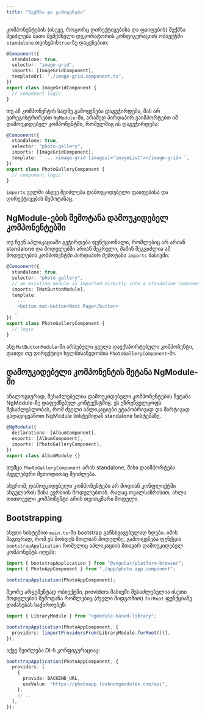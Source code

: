 ```yaml
---
title: "შექმნა და გამოყენება"
---
```


კომპონენტების (ისევე, როგორც დირექტივებისა და ფაიფების) შექმნა შეიძლება მათი შემქმნელი
დეკორატორის კონფიგურაციის ობიექტში `standalone` თვისების`true`-ზე დაყენებით:

```ts
@Component({
  standalone: true,
  selector: "image-grid",
  imports: [ImageGridComponent],
  templateUrl: "./image-grid.component.ts",
})
export class ImageGridComponent {
  // component logic
}
```

თუ ამ კომპონენტის სადმე გამოყენება დაგვჭირდება, მას არ ვარეგისტრირებთ `NgModule`-ში,
არამედ პირდაპირ ვაიმპორტებთ იმ დამოუკიდებელ კომპონენტში, რომელშიც ის დაგვჭირდება:

```ts
@Component({
  standalone: true,
  selector: "photo-gallery",
  imports: [ImageGridComponent],
  template: ` ... <image-grid [images]="imageList"></image-grid> `,
})
export class PhotoGalleryComponent {
  // component logic
}
```

`imports` ველში ასევე შეიძლება დამოუკიდებელი ფაიფებისა და დირექტივების შემოტანაც.

## NgModule-ების შემოტანა დამოუკიდებელ კომპონენტებში

თუ ჩვენ აპლიკაციაში გვჭირდება ფუნქციონალი, რომლებიც არ არიან standalone და
მოდულებში არიან შეკრული, მაშინ შეგვიძლია ამ მოდულების კომპონენტში პირდაპირ
შემოტანა `imports` მასივში:

```ts
@Component({
  standalone: true,
  selector: "photo-gallery",
  // an existing module is imported directly into a standalone component
  imports: [MatButtonModule],
  template: `
    ...
    <button mat-button>Next Page</button>
  `,
})
export class PhotoGalleryComponent {
  // logic
}
```

ასე `MatButtonModule`-ში არსებული ყველა დაექსპორტებული კომპონენტი, ფაიფი თუ დირექტივი
ხელმისაწვდომია `PhotoGalleryComponent`-ში.

## დამოუკიდებელი კომპონენტის შეტანა NgModule-ში

ანალოგიურად, შესაძლებელია დამოუკიდებელი კომპონენტების შეტანა NgModule-ზე დაფუძნებულ
კონტექსტშიც. ეს უზრუნველყოფს შესაძლებლობას, რომ ძველი აპლიკაციები ეტაპობრივად და
მარტივად გადავიყვანოთ NgModule სისტემიდან standalone სისტემაზე.

```ts
@NgModule({
  declarations: [AlbumComponent],
  exports: [AlbumComponent],
  imports: [PhotoGalleryComponent],
})
export class AlbumModule {}
```

თუმცა `PhotoGalleryComponent` არის standalone, მისი დაიმპორტება ძველებური მეთოდითაც
შეიძლება.

ასერომ, დამოუკიდებელი კომპონენტები არ მოდიან კონფლიქტში ანგულარის წინა ვერსიის
მოდულებთან. რაღაც თვალსაზრისით, ახლა თითოეული კომპონენტი არის თვითკმარი მოდული.

## Bootstrapping

ასეთი სისტემით `main.ts`-ში bootstrap განსხვავებულად ხდება. იმის მაგივრად, რომ ეს
მოხდეს მთლიან მოდულზე, გამოიყენება ფუნქცია `bootstrapApplication` რომელიც აპლიკაციის
მთავარ დამოუკიდებელ კომპონენტს იღებს:

```ts
import { bootstrapApplication } from "@angular/platform-browser";
import { PhotoAppComponent } from "./app/photo.app.component";

bootstrapApplication(PhotoAppComponent);
```

მეორე არგუმენტად ობიექტში, providers მასივში შესაძლებელია ისეთი მოდულების შემოტანა
რომლებიც (ძველი მიდგომით) `forRoot` ფუნქციაზე დაძახებას საჭიროებენ:

```ts
import { LibraryModule } from "ngmodule-based-library";

bootstrapApplication(PhotoAppComponent, {
  providers: [importProvidersFrom(LibraryModule.forRoot())],
});
```

აქვე შეიძლება DI-ს კონფიგურაციაც:

```ts
bootstrapApplication(PhotoAppComponent, {
  providers: [
    {
      provide: BACKEND_URL,
      useValue: "https://photoapp.looknongmodules.com/api",
    },
    // ...
  ],
});
```
